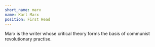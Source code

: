 ```yaml
---
short_name: marx
name: Karl Marx
position: First Head
---
```


Marx is the writer whose critical theory forms the basis of communist revolutionary practise.
